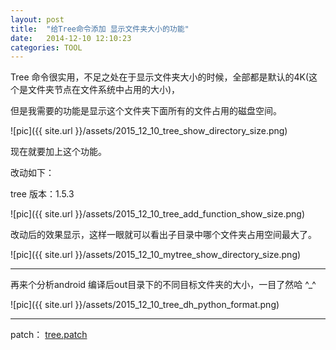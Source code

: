 ```yaml
---
layout: post
title:  "给Tree命令添加 显示文件夹大小的功能"
date:   2014-12-10 12:10:23
categories: TOOL
---
```


Tree 命令很实用，不足之处在于显示文件夹大小的时候，全部都是默认的4K(这个是文件夹节点在文件系统中占用的大小)，

但是我需要的功能是显示这个文件夹下面所有的文件占用的磁盘空间。

![pic]({{ site.url }}/assets/2015_12_10_tree_show_directory_size.png)

现在就要加上这个功能。

改动如下：

tree 版本：1.5.3

![pic]({{ site.url }}/assets/2015_12_10_tree_add_function_show_size.png)


改动后的效果显示，这样一眼就可以看出子目录中哪个文件夹占用空间最大了。

![pic]({{ site.url }}/assets/2015_12_10_mytree_show_directory_size.png)


<hr>

再来个分析android 编译后out目录下的不同目标文件夹的大小，一目了然哈 ^_^

![pic]({{ site.url }}/assets/2015_12_10_tree_dh_python_format.png)


<hr>

patch： <a href="{{ site.url }}/assets/2015_12_10_tree.patch.txt">tree.patch</a>
